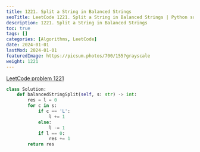 ```yaml
---
title: 1221. Split a String in Balanced Strings
seoTitle: LeetCode 1221. Split a String in Balanced Strings | Python solution and explanation
description: 1221. Split a String in Balanced Strings
toc: true
tags: []
categories: [Algorithms, LeetCode]
date: 2024-01-01
lastMod: 2024-01-01
featuredImage: https://picsum.photos/700/155?grayscale
weight: 1221
---
```


[LeetCode problem 1221](https://leetcode.com/problems/split-a-string-in-balanced-strings/)

```python
class Solution:
    def balancedStringSplit(self, s: str) -> int:
        res = l = 0
        for c in s:
            if c == 'L':
                l += 1
            else:
                l -= 1
            if l == 0:
                res += 1
        return res

```
